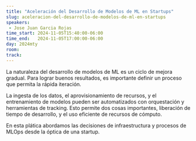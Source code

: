 ```yaml
---
title: "Aceleración del Desarrollo de Modelos de ML en Startups"
slug: aceleracion-del-desarrollo-de-modelos-de-ml-en-startups
speakers:
 - Jose Juan Garcia Rojas
time_start: 2024-11-05T15:40:00-06:00
time_end:   2024-11-05T17:00:00-06:00
day: 2024mty
room: 
track: 
---
```


La naturaleza del desarrollo de modelos de ML es un ciclo de mejora gradual. Para lograr buenos resultados, es importante definir un proceso que permita la rápida iteración.

La ingesta de los datos, el aprovisionamiento de recursos, y el entrenamiento de modelos pueden ser automatizados con orquestación y herramientas de tracking. Esto permite dos cosas importantes, liberación de tiempo de desarrollo, y el uso eficiente de recursos de cómputo.

En esta plática abordamos las decisiones de infraestructura y procesos de MLOps desde la óptica de una startup.


